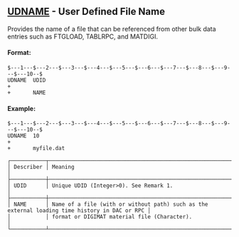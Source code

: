 ## [UDNAME](https://help.hexagonmi.com/bundle/MSC_Nastran_2022.4/page/Nastran_Combined_Book/qrg/bulktuv/TOC.UDNAME.xhtml) - User Defined File Name

Provides the name of a file that can be referenced from other bulk data entries such as FTGLOAD, TABLRPC, and MATDIGI.

#### Format:

```nastran
$---1---$---2---$---3---$---4---$---5---$---6---$---7---$---8---$---9---$---10--$
UDNAME  UDID                                                            +       
+       NAME                                                                    
```

#### Example:

```nastran
$---1---$---2---$---3---$---4---$---5---$---6---$---7---$---8---$---9---$---10--$
UDNAME  10                                                              +       
+       myfile.dat
```

```text
┌───────────┬───────────────────────────────────────────────────────────────────────────────────────────────┐
│ Describer │ Meaning                                                                                       │
├───────────┼───────────────────────────────────────────────────────────────────────────────────────────────┤
│ UDID      │ Unique UDID (Integer>0). See Remark 1.                                                        │
├───────────┼───────────────────────────────────────────────────────────────────────────────────────────────┤
│ NAME      │ Name of a file (with or without path) such as the external loading time history in DAC or RPC │
│           │ format or DIGIMAT material file (Character).                                                  │
└───────────┴───────────────────────────────────────────────────────────────────────────────────────────────┘
```
